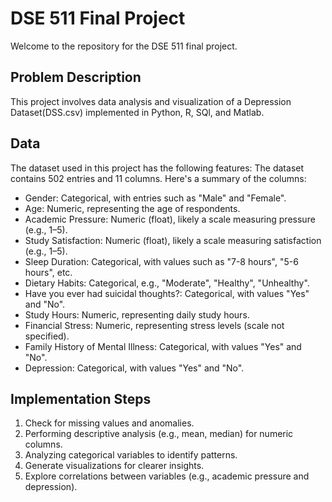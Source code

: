 # DSE 511 Final Project

Welcome to the repository for the DSE 511 final project.

## Problem Description
This project involves data analysis and visualization of a Depression Dataset(DSS.csv) implemented in Python, R, SQl, and Matlab. 

## Data
The dataset used in this project has the following features:
The dataset contains 502 entries and 11 columns. 
Here's a summary of the columns:

* Gender: Categorical, with entries such as "Male" and "Female".
* Age: Numeric, representing the age of respondents.
* Academic Pressure: Numeric (float), likely a scale measuring pressure (e.g., 1–5).
* Study Satisfaction: Numeric (float), likely a scale measuring satisfaction (e.g., 1–5).
* Sleep Duration: Categorical, with values such as "7-8 hours", "5-6 hours", etc.
* Dietary Habits: Categorical, e.g., "Moderate", "Healthy", "Unhealthy".
* Have you ever had suicidal thoughts?: Categorical, with values "Yes" and "No".
* Study Hours: Numeric, representing daily study hours.
* Financial Stress: Numeric, representing stress levels (scale not specified).
* Family History of Mental Illness: Categorical, with values "Yes" and "No".
* Depression: Categorical, with values "Yes" and "No".

## Implementation Steps
1. Check for missing values and anomalies.
2. Performing descriptive analysis (e.g., mean, median) for numeric columns.
3. Analyzing categorical variables to identify patterns.
4. Generate visualizations for clearer insights. 
5. Explore correlations between variables (e.g., academic pressure and depression).
  
